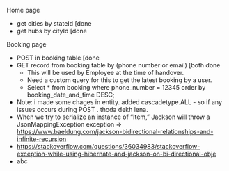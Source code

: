 
Home page 
- get cities by stateId [done 
- get hubs by cityId [done 



Booking page
- POST in booking table [done 
- GET record from booking table by (phone number or email) [both done 
	- This will be used by Employee at the time of handover. 
	- Need a custom query for this to get the latest booking by a user. 
	- Select * from booking where phone_number = 12345 order by booking_date_and_time DESC; 
- Note: i made some chages in entity. added cascadetype.ALL - so if any issues occurs during POST . thoda dekh lena. 
- When we try to serialize an instance of “Item,” Jackson will throw a JsonMappingException exception => https://www.baeldung.com/jackson-bidirectional-relationships-and-infinite-recursion
- https://stackoverflow.com/questions/36034983/stackoverflow-exception-while-using-hibernate-and-jackson-on-bi-directional-obje 
- abc 
 